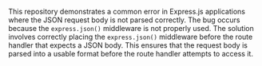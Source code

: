 This repository demonstrates a common error in Express.js applications where the JSON request body is not parsed correctly. The bug occurs because the `express.json()` middleware is not properly used.  The solution involves correctly placing the `express.json()` middleware before the route handler that expects a JSON body.  This ensures that the request body is parsed into a usable format before the route handler attempts to access it.